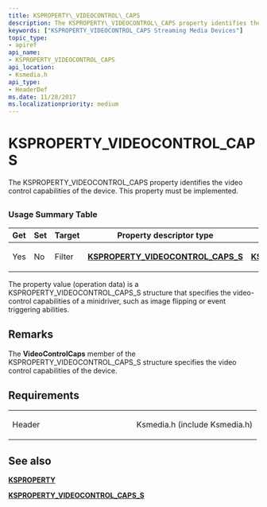 ```yaml
---
title: KSPROPERTY\_VIDEOCONTROL\_CAPS
description: The KSPROPERTY\_VIDEOCONTROL\_CAPS property identifies the video control capabilities of the device. This property must be implemented.
keywords: ["KSPROPERTY_VIDEOCONTROL_CAPS Streaming Media Devices"]
topic_type:
- apiref
api_name:
- KSPROPERTY_VIDEOCONTROL_CAPS
api_location:
- Ksmedia.h
api_type:
- HeaderDef
ms.date: 11/28/2017
ms.localizationpriority: medium
---
```


# KSPROPERTY\_VIDEOCONTROL\_CAPS


The KSPROPERTY\_VIDEOCONTROL\_CAPS property identifies the video control capabilities of the device. This property must be implemented.

## <span id="ddk_ksproperty_videocontrol_caps_ks"></span><span id="DDK_KSPROPERTY_VIDEOCONTROL_CAPS_KS"></span>


### Usage Summary Table

<table>
<colgroup>
<col width="20%" />
<col width="20%" />
<col width="20%" />
<col width="20%" />
<col width="20%" />
</colgroup>
<thead>
<tr class="header">
<th>Get</th>
<th>Set</th>
<th>Target</th>
<th>Property descriptor type</th>
<th>Property value type</th>
</tr>
</thead>
<tbody>
<tr class="odd">
<td><p>Yes</p></td>
<td><p>No</p></td>
<td><p>Filter</p></td>
<td><p><a href="/windows-hardware/drivers/ddi/ksmedia/ns-ksmedia-ksproperty_videocontrol_caps_s" data-raw-source="[&lt;strong&gt;KSPROPERTY_VIDEOCONTROL_CAPS_S&lt;/strong&gt;](/windows-hardware/drivers/ddi/ksmedia/ns-ksmedia-ksproperty_videocontrol_caps_s)"><strong>KSPROPERTY_VIDEOCONTROL_CAPS_S</strong></a></p></td>
<td><p><a href="/windows-hardware/drivers/ddi/ksmedia/ns-ksmedia-ksproperty_videocontrol_caps_s" data-raw-source="[&lt;strong&gt;KSPROPERTY_VIDEOCONTROL_CAPS_S&lt;/strong&gt;](/windows-hardware/drivers/ddi/ksmedia/ns-ksmedia-ksproperty_videocontrol_caps_s)"><strong>KSPROPERTY_VIDEOCONTROL_CAPS_S</strong></a></p></td>
</tr>
</tbody>
</table>

 

The property value (operation data) is a KSPROPERTY\_VIDEOCONTROL\_CAPS\_S structure that specifies the video-control capabilities of a minidriver, such as image flipping or event triggering abilities.

## Remarks

The **VideoControlCaps** member of the KSPROPERTY\_VIDEOCONTROL\_CAPS\_S structure specifies the video control capabilities of the device.

## Requirements

<table>
<colgroup>
<col width="50%" />
<col width="50%" />
</colgroup>
<tbody>
<tr class="odd">
<td><p>Header</p></td>
<td>Ksmedia.h (include Ksmedia.h)</td>
</tr>
</tbody>
</table>

## See also


[**KSPROPERTY**](/windows-hardware/drivers/ddi/ks/ns-ks-ksidentifier)

[**KSPROPERTY\_VIDEOCONTROL\_CAPS\_S**](/windows-hardware/drivers/ddi/ksmedia/ns-ksmedia-ksproperty_videocontrol_caps_s)

